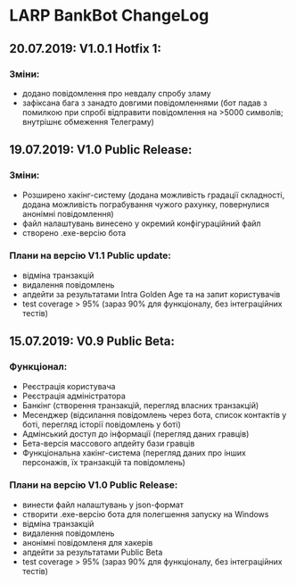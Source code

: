 # LARP BankBot ChangeLog

## 20.07.2019: V1.0.1 Hotfix 1:
### Зміни:
- додано повідомлення про невдалу спробу зламу
- зафіксана бага з занадто довгими повідомленнями (бот падав з помилкою при спробі відправити повідомлення на >5000 символів; внутрішнє обмеження Телеграму)


## 19.07.2019: V1.0 Public Release:
### Зміни:
- Розширено хакінг-систему (додана можливість градації складності, додана можливість пограбування чужого рахунку, повернулися анонімні повідомлення)
- файл налаштувань винесено у окремий конфігураційний файл
- створено .exe-версію бота

### Плани на версію V1.1 Public update:
- відміна транзакцій
- видалення повідомлень
- апдейти за результатами Intra Golden Age та на запит користувачів
- test coverage > 95% (зараз 90% для функціоналу, без інтеграційних тестів)


## 15.07.2019: V0.9 Public Beta:
### Функціонал:
- Реєстрація користувача
- Реєстрація адміністратора
- Банкінг (створення транзакцій, перегляд власних транзакцій)
- Месенджер (відсилання повідомлень через бота, список контактів у боті, перегляд історії повідомлень у боті)
- Адмінський доступ до інформації (перегляд даних гравців)
- Бета-версія массового апдейту бази гравців
- Функціональна хакінг-система (перегляд даних про інших персонажів, їх транзакцій та повідомлень)

### Плани на версію V1.0 Public Release:
- винести файл налаштувань у json-формат
- створити .exe-версію бота для полегшення запуску на Windows
- відміна транзакцій
- видалення повідомлень
- анонімні повідомленя для хакерів
- апдейти за результатами Public Beta
- test coverage > 95% (зараз 90% для функціоналу, без інтеграційних тестів)
